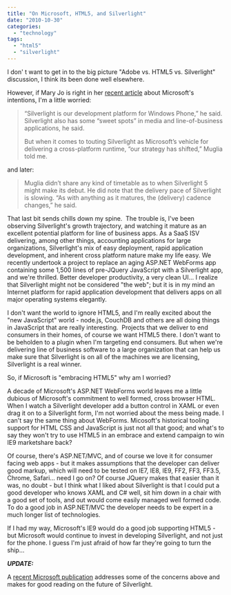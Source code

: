 ```yaml
---
title: "On Microsoft, HTML5, and Silverlight"
date: "2010-10-30"
categories: 
  - "technology"
tags: 
  - "html5"
  - "silverlight"
---
```


I don' t want to get in to the big picture "Adobe vs. HTML5 vs. Silverlight" discussion, I think its been done well elsewhere.

However, if Mary Jo is right in her [recent article](http://www.zdnet.com/blog/microsoft/microsoft-our-strategy-with-silverlight-has-shifted/7834) about Microsoft's intentions, I'm a little worried:

> “Silverlight is our development platform for Windows Phone,” he said. Silverlight also has some “sweet spots” in media and line-of-business applications, he said.
> 
> But when it comes to touting Silverlight as Microsoft’s vehicle for delivering a cross-platform runtime, “our strategy has shifted,” Muglia told me.

and later:

> Muglia didn’t share any kind of timetable as to when Silverlight 5 might make its debut. He did note that the delivery pace of Silverlight is slowing. “As with anything as it matures, the (delivery) cadence changes,” he said.

That last bit sends chills down my spine.  The trouble is, I've been observing Silverlight's growth trajectory, and watching it mature as an excellent potential platform for line of business apps. As a SaaS ISV delivering, among other things, accounting applications for large organizations, Silverlight's mix of easy deployment, rapid application development, and inherent cross platform nature make my life easy. We recently undertook a project to replace an aging ASP.NET WebForms app containing some 1,500 lines of pre-JQuery JavaScript with a Silverlight app, and we're thrilled. Better developer productivity, a very clean UI... I realize that Silverlight might not be considered "the web"; but it is in my mind an Internet platform for rapid application development that delivers apps on all major operating systems elegantly.

I don't want the world to ignore HTML5, and I'm really excited about the "new JavaScript" world - node.js, CouchDB and others are all doing things in JavaScript that are really interesting.  Projects that we deliver to end consumers in their homes, of course we want HTML5 there. I don't want to be beholden to a plugin when I'm targeting end consumers. But when we're delivering line of business software to a large organization that can help us make sure that Silverlight is on all of the machines we are licensing, Silverlight is a real winner.

So, if Microsoft is "embracing HTML5" why am I worried?

A decade of Microsoft's ASP.NET WebForms world leaves me a little dubious of Microsoft's commitment to well formed, cross browser HTML. When I watch a Silverlight developer add a button control in XAML or even drag it on to a Silverlight form, I'm not worried about the mess being made. I can't say the same thing about WebForms. Micosoft's historical tooling support for HTML CSS and JavaScript is just not all that good; and what's to say they won't try to use HTML5 in an embrace and extend campaign to win IE9 marketshare back?

Of course, there's ASP.NET/MVC, and of course we love it for consumer facing web apps - but it makes assumptions that the developer can deliver good markup, which will need to be tested on IE7, IE8, IE9, FF2, FF3, FF3.5, Chrome, Safari... need I go on? Of course JQuery makes that easier than it was, no doubt - but I think what I liked about Silverlight is that I could put a good developer who knows XAML and C# well, sit him down in a chair with a good set of tools, and out would come easily managed well formed code. To do a good job in ASP.NET/MVC the developer needs to be expert in a much longer list of technologies.

If I had my way, Microsoft's IE9 would do a good job supporting HTML5 - but Microsoft would continue to invest in developing Silverlight, and not just for the phone. I guess I'm just afraid of how far they're going to turn the ship...

_**UPDATE:**_

A [recent Microsoft publication](http://team.silverlight.net/announcement/pdc-and-silverlight/) addresses some of the concerns above and makes for good reading on the future of Silverlight.
